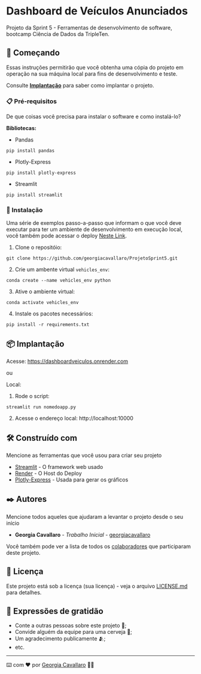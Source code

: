 # Dashboard de Veículos Anunciados

Projeto da Sprint 5 - Ferramentas de desenvolvimento de software, bootcamp Ciência de Dados da TripleTen.

## 🚀 Começando

Essas instruções permitirão que você obtenha uma cópia do projeto em operação na sua máquina local para fins de desenvolvimento e teste.

Consulte **[Implantação](#-implanta%C3%A7%C3%A3o)** para saber como implantar o projeto.

### 📋 Pré-requisitos

De que coisas você precisa para instalar o software e como instalá-lo?

**Bibliotecas:**
- Pandas
```
pip install pandas
```
- Plotly-Express
```
pip install plotly-express
```
- Streamlit
```
pip install streamlit
```

### 🔧 Instalação

Uma série de exemplos passo-a-passo que informam o que você deve executar para ter um ambiente de desenvolvimento em execução local, você também pode acessar o deploy [Neste Link](https://dashboardveiculos.onrender.com).

1. Clone o repositóio:

```
git clone https://github.com/georgiacavallaro/ProjetoSprint5.git
```

2. Crie um ambente virtual `vehicles_env`:

```
conda create --name vehicles_env python
```
3. Ative o ambiente virtual:
```
conda activate vehicles_env
```
4. Instale os pacotes necessários:
```
pip install -r requirements.txt
```

## 📦 Implantação

Acesse: https://dashboardveiculos.onrender.com

ou

Local:
1. Rode o script:
```
streamlit run nomedoapp.py
```
2. Acesse o endereço local: http://localhost:10000

## 🛠️ Construído com

Mencione as ferramentas que você usou para criar seu projeto

* [Streamlit](https://streamlit.io ) - O framework web usado
* [Render](https://render.com) - O Host do Deploy
* [Plotly-Express](https://plotly.com/python/) - Usada para gerar os gráficos

## ✒️ Autores

Mencione todos aqueles que ajudaram a levantar o projeto desde o seu início

* **Georgia Cavallaro** - *Trabalho Inicial* - [georgiacavallaro](https://github.com/georgiacavallaro)

Você também pode ver a lista de todos os [colaboradores](https://github.com/georgiacavallaro/ProjetoSprint5/colaboradores) que participaram deste projeto.

## 📄 Licença

Este projeto está sob a licença (sua licença) - veja o arquivo [LICENSE.md](https://github.com/usuario/projeto/licenca) para detalhes.

## 🎁 Expressões de gratidão

* Conte a outras pessoas sobre este projeto 📢;
* Convide alguém da equipe para uma cerveja 🍺;
* Um agradecimento publicamente 🫂;
* etc.


---
⌨️ com ❤️ por [Georgia Cavallaro](https://gist.github.com/georgiacavallaro) 🧙‍♀️